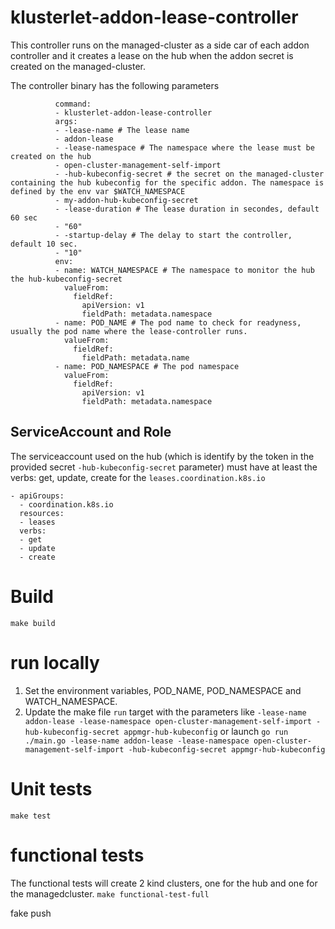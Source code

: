# klusterlet-addon-lease-controller

This controller runs on the managed-cluster as a side car of each addon controller and it creates a lease on the hub when the addon secret is created on the managed-cluster.

The controller binary has the following parameters 

```
          command: 
          - klusterlet-addon-lease-controller
          args:
          - -lease-name # The lease name
          - addon-lease
          - -lease-namespace # The namespace where the lease must be created on the hub 
          - open-cluster-management-self-import
          - -hub-kubeconfig-secret # the secret on the managed-cluster containing the hub kubeconfig for the specific addon. The namespace is defined by the env var $WATCH_NAMESPACE
          - my-addon-hub-kubeconfig-secret
          - -lease-duration # The lease duration in secondes, default 60 sec
          - "60"
          - -startup-delay # The delay to start the controller, default 10 sec.
          - "10"
          env:
          - name: WATCH_NAMESPACE # The namespace to monitor the hub the hub-kubeconfig-secret
            valueFrom:
              fieldRef:
                apiVersion: v1
                fieldPath: metadata.namespace
          - name: POD_NAME # The pod name to check for readyness, usually the pod name where the lease-controller runs.
            valueFrom:
              fieldRef:
                fieldPath: metadata.name
          - name: POD_NAMESPACE # The pod namespace
            valueFrom:
              fieldRef:
                apiVersion: v1
                fieldPath: metadata.namespace
```

## ServiceAccount and Role

The serviceaccount used on the hub (which is identify by the token in the provided secret `-hub-kubeconfig-secret` parameter) must have at least the verbs: get, update, create for the `leases.coordination.k8s.io`

```
- apiGroups:
  - coordination.k8s.io
  resources:
  - leases
  verbs:
  - get
  - update
  - create
```

# Build

`make build`

# run locally

1. Set the environment variables, POD_NAME, POD_NAMESPACE and WATCH_NAMESPACE.
2. Update the make file `run` target with the parameters like 
`-lease-name addon-lease -lease-namespace open-cluster-management-self-import -hub-kubeconfig-secret appmgr-hub-kubeconfig`
or launch
`go run ./main.go -lease-name addon-lease -lease-namespace open-cluster-management-self-import -hub-kubeconfig-secret appmgr-hub-kubeconfig`


# Unit tests

`make test`

# functional tests

The functional tests will create 2 kind clusters, one for the hub and one for the managedcluster.
`make functional-test-full`

fake push